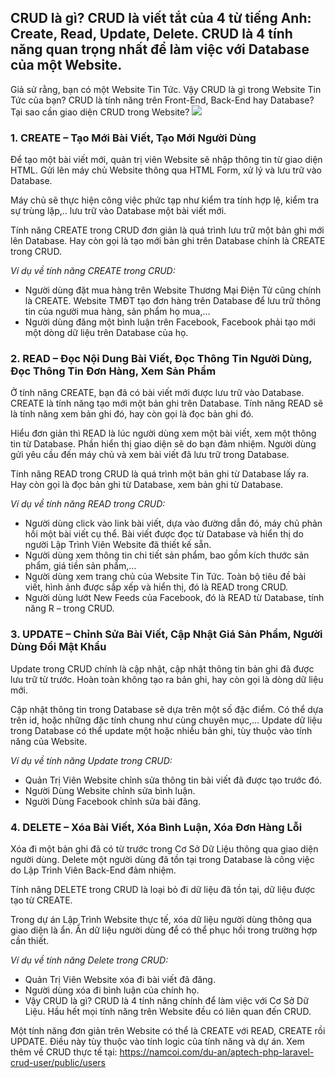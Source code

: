 ## CRUD là gì? CRUD là viết tắt của 4 từ tiếng Anh: Create, Read, Update, Delete. CRUD là 4 tính năng quan trọng nhất để làm việc với Database của một Website.
Giả sử rằng, bạn có một Website Tin Tức. Vậy CRUD là gì trong Website Tin Tức của bạn? CRUD là tính năng trên Front-End, Back-End hay Database? Tại sao cần giao diện CRUD trong Website?
![](https://images.viblo.asia/6c18b19b-2bca-4039-91b7-c2d286d4802e.png)
### 1. CREATE – Tạo Mới Bài Viết, Tạo Mới Người Dùng

Để tạo một bài viết mới, quản trị viên Website sẽ nhập thông tin từ giao diện HTML. Gửi lên máy chủ Website thông qua HTML Form, xử lý và lưu trữ vào Database. 

Máy chủ sẽ thực hiện công việc phức tạp như kiểm tra tính hợp lệ, kiểm tra sự trùng lặp,.. lưu trữ vào Database một bài viết mới.

Tính năng CREATE trong CRUD đơn giản là quá trình lưu trữ một bản ghi mới lên Database. Hay còn gọi là tạo mới bản ghi trên Database chính là CREATE trong CRUD.

*Ví dụ về tính năng CREATE trong CRUD:*
* Người dùng đặt mua hàng trên Website Thương Mại Điện Tử cũng chính là CREATE. Website TMĐT tạo đơn hàng trên Database để lưu trữ thông tin của người mua hàng, sản phẩm họ mua,…
* Người dùng đăng một bình luận trên Facebook, Facebook phải tạo mới một dòng dữ liệu trên Database của họ.

### 2. READ – Đọc Nội Dung Bài Viết, Đọc Thông Tin Người Dùng, Đọc Thông Tin Đơn Hàng, Xem Sản Phẩm

Ở tính năng CREATE, bạn đã có bài viết mới được lưu trữ vào Database. CREATE là tính năng tạo mới một bản ghi trên Database. Tính năng READ sẽ là tính năng xem bản ghi đó, hay còn gọi là đọc bản ghi đó.

Hiểu đơn giản thì READ là lúc người dùng xem một bài viết, xem một thông tin từ Database. Phần hiển thị giao diện sẽ do bạn đảm nhiệm. Người dùng gửi yêu cầu đến máy chủ và xem bài viết đã lưu trữ trong Database.

Tính năng READ trong CRUD là quá trình một bản ghi từ Database lấy ra. Hay còn gọi là đọc bản ghi từ Database, xem bản ghi từ Database.

*Ví dụ về tính năng READ trong CRUD:*
* Người dùng click vào link bài viết, dựa vào đường dẫn đó, máy chủ phản hồi một bài viết cụ thể. Bài viết được đọc từ Database và hiển thị do người Lập Trình Viên Website đã thiết kế sẵn.
* Người dùng xem thông tin chi tiết sản phẩm, bao gồm kích thước sản phẩm, giá tiền sản phẩm,…
* Người dùng xem trang chủ của Website Tin Tức. Toàn bộ tiêu đề bài viết, hình ảnh được sắp xếp và hiển thị, đó là READ trong CRUD.
* Người dùng lướt New Feeds của Facebook, đó là READ từ Database, tính năng R – trong CRUD.

### 3. UPDATE – Chỉnh Sửa Bài Viết, Cập Nhật Giá Sản Phẩm, Người Dùng Đổi Mật Khẩu

Update trong CRUD chính là cập nhật, cập nhật thông tin bản ghi đã được lưu trữ từ trước. Hoàn toàn không tạo ra bản ghi, hay còn gọi là dòng dữ liệu mới.

Cập nhật thông tin trong Database sẽ dựa trên một số đặc điểm. Có thể dựa trên id, hoặc những đặc tính chung như cùng chuyên mục,… Update dữ liệu trong Database có thể update một hoặc nhiều bản ghi, tùy thuộc vào tính năng của Website.

*Ví dụ về tính năng Update trong CRUD:*
* Quản Trị Viên Website chỉnh sửa thông tin bài viết đã được tạo trước đó.
* Người Dùng Website chỉnh sửa bình luận.
* Người Dùng Facebook chỉnh sửa bài đăng.

### 4. DELETE – Xóa Bài Viết, Xóa Bình Luận, Xóa Đơn Hàng Lỗi

Xóa đi một bản ghi đã có từ trước trong Cơ Sở Dữ Liệu thông qua giao diện người dùng. Delete một người dùng đã tồn tại trong Database là công việc do Lập Trình Viên Back-End đảm nhiệm.

Tính năng DELETE trong CRUD là loại bỏ đi dữ liệu đã tồn tại, dữ liệu được tạo từ CREATE.

Trong dự án Lập Trình Website thực tế, xóa dữ liệu người dùng thông qua giao diện là ẩn. Ẩn dữ liệu người dùng để có thể phục hồi trong trường hợp cần thiết.

*Ví dụ về tính năng Delete trong CRUD:*
* Quản Trị Viên Website xóa đi bài viết đã đăng.
* Người dùng xóa đi bình luận của chính họ.
* Vậy CRUD là gì? CRUD là 4 tính năng chính để làm việc với Cơ Sở Dữ Liệu. Hầu hết mọi tính năng trên Website đều có liên quan đến CRUD.

Một tính năng đơn giản trên Website có thể là CREATE với READ, CREATE rồi UPDATE. Điều này tùy thuộc vào tính logic của tính năng và dự án. 
Xem thêm về CRUD thực tế tại: https://namcoi.com/du-an/aptech-php-laravel-crud-user/public/users
